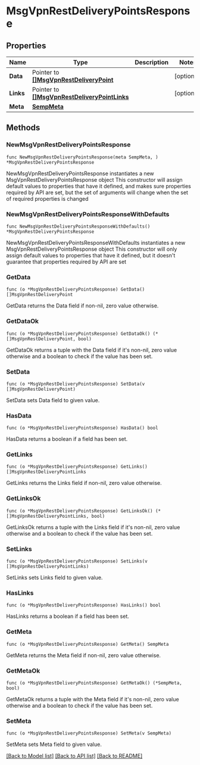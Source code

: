 # MsgVpnRestDeliveryPointsResponse

## Properties

Name | Type | Description | Notes
------------ | ------------- | ------------- | -------------
**Data** | Pointer to [**[]MsgVpnRestDeliveryPoint**](MsgVpnRestDeliveryPoint.md) |  | [optional] 
**Links** | Pointer to [**[]MsgVpnRestDeliveryPointLinks**](MsgVpnRestDeliveryPointLinks.md) |  | [optional] 
**Meta** | [**SempMeta**](SempMeta.md) |  | 

## Methods

### NewMsgVpnRestDeliveryPointsResponse

`func NewMsgVpnRestDeliveryPointsResponse(meta SempMeta, ) *MsgVpnRestDeliveryPointsResponse`

NewMsgVpnRestDeliveryPointsResponse instantiates a new MsgVpnRestDeliveryPointsResponse object
This constructor will assign default values to properties that have it defined,
and makes sure properties required by API are set, but the set of arguments
will change when the set of required properties is changed

### NewMsgVpnRestDeliveryPointsResponseWithDefaults

`func NewMsgVpnRestDeliveryPointsResponseWithDefaults() *MsgVpnRestDeliveryPointsResponse`

NewMsgVpnRestDeliveryPointsResponseWithDefaults instantiates a new MsgVpnRestDeliveryPointsResponse object
This constructor will only assign default values to properties that have it defined,
but it doesn't guarantee that properties required by API are set

### GetData

`func (o *MsgVpnRestDeliveryPointsResponse) GetData() []MsgVpnRestDeliveryPoint`

GetData returns the Data field if non-nil, zero value otherwise.

### GetDataOk

`func (o *MsgVpnRestDeliveryPointsResponse) GetDataOk() (*[]MsgVpnRestDeliveryPoint, bool)`

GetDataOk returns a tuple with the Data field if it's non-nil, zero value otherwise
and a boolean to check if the value has been set.

### SetData

`func (o *MsgVpnRestDeliveryPointsResponse) SetData(v []MsgVpnRestDeliveryPoint)`

SetData sets Data field to given value.

### HasData

`func (o *MsgVpnRestDeliveryPointsResponse) HasData() bool`

HasData returns a boolean if a field has been set.

### GetLinks

`func (o *MsgVpnRestDeliveryPointsResponse) GetLinks() []MsgVpnRestDeliveryPointLinks`

GetLinks returns the Links field if non-nil, zero value otherwise.

### GetLinksOk

`func (o *MsgVpnRestDeliveryPointsResponse) GetLinksOk() (*[]MsgVpnRestDeliveryPointLinks, bool)`

GetLinksOk returns a tuple with the Links field if it's non-nil, zero value otherwise
and a boolean to check if the value has been set.

### SetLinks

`func (o *MsgVpnRestDeliveryPointsResponse) SetLinks(v []MsgVpnRestDeliveryPointLinks)`

SetLinks sets Links field to given value.

### HasLinks

`func (o *MsgVpnRestDeliveryPointsResponse) HasLinks() bool`

HasLinks returns a boolean if a field has been set.

### GetMeta

`func (o *MsgVpnRestDeliveryPointsResponse) GetMeta() SempMeta`

GetMeta returns the Meta field if non-nil, zero value otherwise.

### GetMetaOk

`func (o *MsgVpnRestDeliveryPointsResponse) GetMetaOk() (*SempMeta, bool)`

GetMetaOk returns a tuple with the Meta field if it's non-nil, zero value otherwise
and a boolean to check if the value has been set.

### SetMeta

`func (o *MsgVpnRestDeliveryPointsResponse) SetMeta(v SempMeta)`

SetMeta sets Meta field to given value.



[[Back to Model list]](../README.md#documentation-for-models) [[Back to API list]](../README.md#documentation-for-api-endpoints) [[Back to README]](../README.md)


